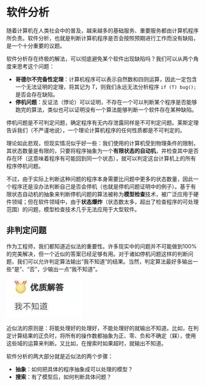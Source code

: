 # 软件分析

随着计算机在人类社会中的普及，越来越多的基础服务、重要服务都由计算机程序所负责。软件分析，也就是判断计算机程序是否会按照预期进行工作而没有缺陷，是一个十分重要的议题。

软件分析存在终极的解法，可以彻底避免某个软件出现缺陷吗？我们可以从两个角度来思考这个问题：

- **哥德尔不完备性定理**：计算机程序可以表示自然数和四则运算，因此一定包含一个无法证明的定理，将其记为 $T$，则我们永远无法分析程序 `if (T) bug();` 是否会存在缺陷。
- **停机问题**：反证法（悖论）可以证明，不存在一个可以判断某个程序是否能够跑完的算法，类似也可以证明没有一个算法能够判断一个软件存在某种缺陷。

停机问题是不可判定问题，确定程序有无内存泄露同样是不可判定问题。莱斯定理告诉我们（不严谨地说），一个理论计算机程序的任何性质都是不可判定的。

理论如此悲观，但现实情况似乎好一些：我们使用的计算机受到物理条件的限制，其状态数量是有限的，只要将程序抽象为一个**有限状态的自动机**，并检查其中是否存在环（这意味着程序有可能回到同一个状态），就可以判定这台计算机上的所有程序停机问题。

不过，由于实际上判断这种问题的程序本身需要比问题中更多的状态数量，因此一个程序还是没办法判断自己是否会停机（也就是停机问题证明中的例子）。基于有限状态自动机的抽象来判断停机问题的算法被称为**模型检查**技术，被广泛应用于硬件领域；但在软件领域中，由于**状态爆炸**（状态数太多，超出了检查程序的可处理范围）的问题，模型检查技术几乎无法应用于大型软件。

## 非判定问题

作为工程师，我们都知道近似法的重要性。许多现实中的问题并不可能做到100%的完美解决，但一个近似的答案已经足够有用。对于诸如停机问题这样的判断问题，我们可以允许判定算法输出“我不知道”的结果。当然，判定算法最好多输出一些“是”、“否”，少输出一点“我不知道”。

![我不知道](../assets/image1.png)

近似法的原则是：将能处理好的处理好，不能处理好的就输出不知道。比如，在判定计算结果的正负时，将所有的操作数都抽象为正、零、负和不确定（槑），使用这些域的运算来判断。又比如，在搜索时如果超时，就输出不知道。

软件分析的两大部分就是近似法的两个步骤：

- **抽象**：如何把具体的程序抽象成可以处理的模型？
- **搜索**：有了模型后，如何判断具体问题？
